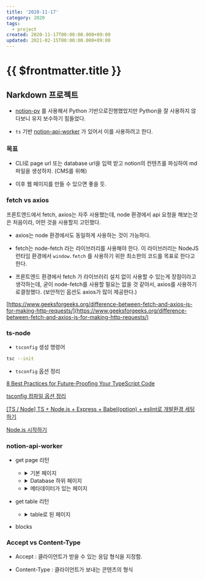 ```yaml
---
title: '2020-11-17'
category: 2020
tags:
  - project
created: 2020-11-17T00:00:00.000+09:00
updated: 2021-02-15T00:00:00.000+09:00
---
```


# {{ $frontmatter.title }}

## Narkdown 프로젝트

- [notion-py](https://github.com/jamalex/notion-py) 를 사용해서 Python 기반으로진행했었지만 Python을 잘 사용하지 않다보니 유지 보수하기 힘들었다.

- `ts` 기반 [notion-api-worker](https://github.com/splitbee/notion-api-worker) 가 있어서 이를 사용하려고 한다.

### 목표

- CLI로 page url 또는 database url을 입력 받고 notion의 컨텐츠를 파싱하여 md 파일을 생성하자. (CMS를 위해)

- 이후 웹 페이지를 만들 수 있으면 좋을 듯.

### fetch vs axios

프론트엔드에서 fetch, axios는 자주 사용했는데, node 환경에서 api 요청을 해보는것은 처음이라, 어떤 것을 사용할지 고민했다.

- axios는 node 환경에서도 동일하게 사용하는 것이 가능하다.

- fetch는 node-fetch 라는 라이브러리를 사용해야 한다. 이 라이브러리는 NodeJS 런타임 환경에서 `window.fetch` 를 사용하기 위한 최소한의 코드를 목표로 한다고 한다.

- 프론트엔드 환경에서 fetch 가 라이브러리 설치 없이 사용할 수 있는게 장점이라고생각하는데, 굳이 node-fetch를 사용할 필요는 없을 것 같아서, axios를 사용하기로결정했다. (보안적인 옵션도 axios가 많이 제공한다.)

[https://www.geeksforgeeks.org/difference-between-fetch-and-axios-js-for-making-http-requests/](https://www.geeksforgeeks.org/difference-between-fetch-and-axios-js-for-making-http-requests/)

### ts-node

- `tsconfig` 생성 명령어

```bash
tsc --init
```

- `tsconfig` 옵션 정리

[8 Best Practices for Future-Proofing Your TypeScript Code](https://medium.com/better-programming/8-best-practices-for-future-proofing-your-typescript-code-2600fb7d8063)

[tsconfig 컴파일 옵션 정리](https://valuefactory.tistory.com/453)

[[TS / Node] TS + Node.js + Express + Babel(option) + eslint로 개발환경 세팅하기](https://hack-jam.tistory.com/27)

[Node.js 시작하기](https://radlohead.gitbook.io/typescript-deep-dive/nodejs)

### notion-api-worker

- get page 리턴

  - <details><summary>기본 페이지</summary>

    ```json
    {
    	"847c0e9b-15a1-42c9-9392-ca2f817c4eac": {
    		"role": "editor",
    		"value": {
    			"id": "847c0e9b-15a1-42c9-9392-ca2f817c4eac",
    			"version": 23,
    			"type": "page",
    			"properties": {
    				"title": [["hello"]]
    			},
    			"content": ["cc1dee2e-269d-4cd0-a5a3-b1c3d72edf61"],
    			"permissions": [
    				{
    					"role": "editor",
    					"type": "user_permission",
    					"user_id": "b21a69b3-a19b-438c-b599-e850190836a3"
    				}
    			],
    			"created": 1605604740000,
    			"last_edited_time": 1605604740000,
    			"parent_id": "ee7c0178-18cf-474e-a665-83f2432f545f",
    			"parent_table": "space",
    			"alive": true,
    			"created_by_table": "notion_user",
    			"created_by_id": "b21a69b3-a19b-438c-b599-e850190836a3",
    			"last_edited_by_table": "notion_user",
    			"last_edited_by_id": "b21a69b3-a19b-438c-b599-e850190836a3",
    			"shard_id": 1004639,
    			"space_id": "ee7c0178-18cf-474e-a665-83f2432f545f"
    		}
    	},
    	"cc1dee2e-269d-4cd0-a5a3-b1c3d72edf61": {
    		"role": "editor",
    		"value": {
    			"id": "cc1dee2e-269d-4cd0-a5a3-b1c3d72edf61",
    			"version": 12,
    			"type": "text",
    			"properties": {
    				"title": [["1234"]]
    			},
    			"created": 1605604740000,
    			"last_edited_time": 1605604740000,
    			"parent_id": "847c0e9b-15a1-42c9-9392-ca2f817c4eac",
    			"parent_table": "block",
    			"alive": true,
    			"created_by_table": "notion_user",
    			"created_by_id": "b21a69b3-a19b-438c-b599-e850190836a3",
    			"last_edited_by_table": "notion_user",
    			"last_edited_by_id": "b21a69b3-a19b-438c-b599-e850190836a3",
    			"shard_id": 1004639,
    			"space_id": "ee7c0178-18cf-474e-a665-83f2432f545f"
    		}
    	}
    }
    ```

    </details>

  - <details><summary>Database 하위 페이지</summary>

    ```json
    {
      "15afa14b-8f9c-4b6c-97cc-46375c775cc5": {
        "role": "reader",
        "value": {
          "id": "15afa14b-8f9c-4b6c-97cc-46375c775cc5",
          "version": 25,
          "type": "page",
          "properties": [Object],
          "created": 1605517260000,
          "last_edited_time": 1605602760000,
          // 부모 Id
          // 데이터베이스의 경우 collection_id
          "parent_id": "e543505f-be64-46cd-9c55-07117dc85a92",
          // 부모
          "parent_table": "collection",
          "alive": true,
          "created_by_table": "notion_user",
          // user_id
          "created_by_id": "b21a69b3-a19b-438c-b599-e850190836a3",
          "last_edited_by_table": "notion_user",
          "last_edited_by_id": "b21a69b3-a19b-438c-b599-e850190836a3",
          "shard_id": 1004639,
          "space_id": "ee7c0178-18cf-474e-a665-83f2432f545f"
        }
      },

      // 부모가 space가 아닌 경우 부모
      "acc3dfd0-339e-4cac-b5ba-ae8673fddfad": {
        "role": "reader",
        "value": {
          "id": "acc3dfd0-339e-4cac-b5ba-ae8673fddfad",
          "version": 106,
          "type": "collection_view_page",
          "view_ids": [Array],
          "collection_id": "e543505f-be64-46cd-9c55-07117dc85a92",
          "format": [Object],
          "permissions": [Array],
          "created": 1600223639505,
          "last_edited_time": 1605594780000,
          "parent_id": "ee7c0178-18cf-474e-a665-83f2432f545f",
          "parent_table": "space",
          "alive": true,
          "created_by_table": "notion_user",
          "created_by_id": "b21a69b3-a19b-438c-b599-e850190836a3",
          "last_edited_by_table": "notion_user",
          "last_edited_by_id": "b21a69b3-a19b-438c-b599-e850190836a3",
          "shard_id": 1004639,
          "space_id": "ee7c0178-18cf-474e-a665-83f2432f545f"
        }
      }
    }
    ```

    </details>

  - <details><summary>메타데이터가 있는 페이지</summary>

    ```json
    {
    	"1c7c8eb6-ec3b-42fb-b950-63abd3c9bd61": {
    		"role": "reader",
    		"value": {
    			"id": "1c7c8eb6-ec3b-42fb-b950-63abd3c9bd61",
    			"version": 6,
    			"type": "page",
    			// 데이터베이스 하위에 있는 페이지의 메타데이터 부모 데이터베이스에 접근해서 가져와야 함.
    			"properties": {
    				"RXKJ": [
    					// 여러 태그 목록이 문자열 ',' 로 구분되어 옴.
    					["hello,bye"]
    				],
    				"fb_;": [["🛠 In Progress"]],
    				"qS^H": [["Test"]],
    				"title": [["asdf"], ["의 사본"]]
    			},
    			// 전체 페이지, 작은 페이지 사이즈일 때 함께 옴, 없으면 안옴.
    			"format": {
    				"page_icon": "🚡",
    				// link인 경우는 링크
    				"page_cover": "https://user-images.githubusercontent.com/1440854/79684011-6c948280-822e-11ea-9e23-1644903796fb.png",
    				// 업로드인 경우 https://s3-us-west-2.amazonaws.com/secure.notion-static.com/d53a69fd-a3e1-4914-b014-63158a1078a2/blue.png
    				// 기본 제공인 경우 /images/blue.png => https://notion.so/images/blue.png로 접근 가능
    				"page_cover_position": 0.5,
    				"page_full_width": true,
    				"page_small_text": true
    			},
    			"created": 1605594821014,
    			"last_edited_time": 1605603000000,
    			"parent_id": "e543505f-be64-46cd-9c55-07117dc85a92",
    			"parent_table": "collection",
    			"alive": true,
    			"copied_from": "15afa14b-8f9c-4b6c-97cc-46375c775cc5",
    			"created_by_table": "notion_user",
    			"created_by_id": "b21a69b3-a19b-438c-b599-e850190836a3",
    			"last_edited_by_table": "notion_user",
    			"last_edited_by_id": "b21a69b3-a19b-438c-b599-e850190836a3",
    			"shard_id": 1004639,
    			"space_id": "ee7c0178-18cf-474e-a665-83f2432f545f"
    		}
    	},
    	"acc3dfd0-339e-4cac-b5ba-ae8673fddfad": {
    		"role": "reader",
    		"value": {
    			"id": "acc3dfd0-339e-4cac-b5ba-ae8673fddfad",
    			"version": 106,
    			"type": "collection_view_page",
    			"view_ids": [
    				"be43c1c8-dd64-4cfb-9df9-efd97d8af60a",
    				"cfabb574-6051-47ed-9c14-ea3a1b6aead7",
    				"87cdd007-d8d6-464c-82f2-c7a4153bab0d",
    				"c09c2c36-0419-4bff-8195-bf6c2b897d6f",
    				"e0d39abd-4d7b-4c5c-9ce9-4984a3315932",
    				"83b3d2a6-6f63-4940-987d-1142e51da175"
    			],
    			"collection_id": "e543505f-be64-46cd-9c55-07117dc85a92",
    			"format": {
    				"page_cover_position": 0.6
    			},
    			"permissions": [
    				{
    					"role": "editor",
    					"type": "user_permission",
    					"user_id": "b21a69b3-a19b-438c-b599-e850190836a3"
    				},
    				{
    					"role": "reader",
    					"type": "public_permission"
    				}
    			],
    			"created": 1600223639505,
    			"last_edited_time": 1605594780000,
    			"parent_id": "ee7c0178-18cf-474e-a665-83f2432f545f",
    			"parent_table": "space",
    			"alive": true,
    			"created_by_table": "notion_user",
    			"created_by_id": "b21a69b3-a19b-438c-b599-e850190836a3",
    			"last_edited_by_table": "notion_user",
    			"last_edited_by_id": "b21a69b3-a19b-438c-b599-e850190836a3",
    			"shard_id": 1004639,
    			"space_id": "ee7c0178-18cf-474e-a665-83f2432f545f"
    		}
    	}
    }
    ```

    </details>

- get table 리턴

  - <details><summary>table로 된 페이지</summary>

    ```json
    [
    	{
    		"id": "11acfd54-2ee8-4640-b3fb-1782ce9b8caa",
    		"Status": "🖨 Published",
    		"Category": "Test",
    		"Name": "Basic Blocks"
    	},
    	{
    		"id": "084bbefe-7f25-481a-bfbb-e8aff2152e4f",
    		"Status": "🖨 Published",
    		"Category": "Test",
    		"Name": "Copy of Basic Blocks"
    	},
    	{
    		"id": "24786a8a-3d7d-4dfd-854d-ac40559c9f82",
    		"Status": "🖨 Published",
    		"Category": "Test",
    		"Name": "Code Blocks"
    	},
    	{
    		"id": "74bbb810-9a68-499f-8f12-25dcce846f02",
    		"Status": "🖨 Published",
    		"Category": "Test",
    		"Name": "Embed Blocks"
    	},
    	{
    		"id": "2df7176f-d58f-4c42-921b-55e9bbf0e92e",
    		"Status": "🖨 Published",
    		"Category": "Test",
    		"Name": "Table Blocks"
    	},
    	{
    		"id": "30894478-96e6-4f95-9095-d84be27a82a9",
    		"Status": "🖨 Published",
    		"Category": "Test",
    		"Name": "Page Blocks"
    	},
    	{
    		"id": "cee84696-242a-4f6e-953a-2c7ecb8b1603",
    		"Status": "🖨 Published",
    		"Category": "Test",
    		"Name": "Advanced Blocks"
    	},
    	{
    		"id": "64c69eaf-268a-4076-bf48-d8ee5f2ca8c8",
    		"Status": "🖨 Published",
    		"Category": "Test",
    		"Name": "Linked Page"
    	},
    	{
    		"id": "6a8383c0-0a12-4859-9edc-2fe41e9cbe75",
    		"Status": "🖨 Published",
    		"Category": "Test",
    		"Name": "Recursive embed Image"
    	},
    	{
    		"id": "d10a7885-58f0-4ba9-b9a4-fb357ab796e8",
    		"Status": "🖨 Published",
    		"Category": "Example",
    		"Name": "Example Pages"
    	},
    	{
    		"id": "1c7c8eb6-ec3b-42fb-b950-63abd3c9bd61",
    		"Tags": ["hello", "bye"],
    		"Status": "🛠 In Progress",
    		"Category": "Test",
    		"Name": "asdf의 사본"
    	},
    	// 완전히 안지웠을 때는 빈문자열로 옴.
    	{
    		"id": "e8b450e4-f686-4d0b-9212-6241e6099a0b",
    		"Tags": [""],
    		"Status": "",
    		"Category": ""
    	}
    ]
    ```

    </details>

- blocks

### Accept vs Content-Type

- Accept : 클라이언트가 받을 수 있는 응답 형식을 지정함.

- Content-Type : 클라이언트가 보내는 콘텐츠의 형식
